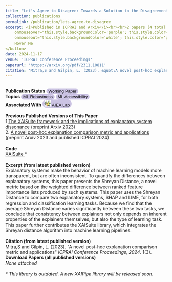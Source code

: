 ```yaml
---
title: "Let's Agree to Disagree: Towards a Solution to the Disagreement Problem in Explainability"
collection: publications
permalink: /publication/lets-agree-to-disagree
excerpt: <i>Published in ICPRAI and Arxiv</i><br><br>2 papers (4 total versioned papers). <br> Explanatory systems give us a peek under the hood of blackbox ML models. This collection encompasses my work analyzing differences between explanatory systems, quantifying these differences, and integrating the resulting metrics into machine learning pipelines.<br><br><button style="border: 2px solid purple; color: purple; background-color: white; padding: 10px 20px; cursor: pointer; transition: background-color 0.3s, color 0.3s; font-size: 16px"
    onmouseover="this.style.backgroundColor='purple'; this.style.color='white'"
    onmouseout="this.style.backgroundColor='white'; this.style.color='purple'">
    Hover Me
</button>
date: 2024-11-17
venue: 'ICPRAI Conference Proceedings'
paperurl: 'https://arxiv.org/pdf/2311.10811'
citation: 'Mitra,S and Gilpin, L. (2023). &quot;A novel post-hoc explanation comparison metric and applications&quot; <i>ICPRAI Conference Proceedings, 2024</i>. 1(3).'
---
```

<br> **Publication Status** <button style='border-radius:12px;background-color:rgb(203, 195, 227);border:none'> Working Paper </button> <br> **Topics** <button style='border-radius:12px;background-color:rgb(203, 195, 227);border:none'>ML Robustness</button> <button style='border-radius:12px;background-color:rgb(203, 195, 227);border:none'>ML Accessibility</button> <br> **Associated With** <button onclick="location.href='http://aiea-lab.github.io'" style='border-radius:12px;background-color:rgb(203, 195, 227);border:none'> <img src='../files/AIEALogo.png' style='height:20px;'/>  AIEA Lab</button><br><br>**Previous Published Versions of This Paper** <br> 1.<u>The XAISuite framework and the implications of explanatory system dissonance </u> (preprint Arxiv 2023) <br> 2. <u> A novel post-hoc explanation comparison metric and applications </u> (preprint Arxiv 2023 and published ICPRAI 2024) <br> <br> **Code** <br> <a href="github.com/11301858/XAISuite"> XAISuite </a> * <br><br> **Excerpt (from latest published version)**<br>Explanatory systems make the behavior of machine learning models more transparent, but are often inconsistent. To quantify the differences between explanatory systems, this paper presents the Shreyan Distance, a novel metric based on the weighted difference between ranked feature importance lists produced by such systems. This paper uses the Shreyan Distance to compare two explanatory systems, SHAP and LIME, for both regression and classification learning tasks. Because we find that the average Shreyan Distance varies significantly between these two tasks, we conclude that consistency between explainers not only depends on inherent properties of the explainers themselves, but also the type of learning task. This paper further contributes the XAISuite library, which integrates the Shreyan distance algorithm into machine learning pipelines. <br><br>**Citation (from latest published version)**<br>Mitra,S and Gilpin, L. (2023). &quot;A novel post-hoc explanation comparison metric and applications&quot; <i>ICPRAI Conference Proceedings, 2024</i>. 1(3).</i><br>**Download Papers (all published versions)**<br><i>None attached</i><br><br><i>* This library is outdated. A new XAIPipe library will be released soon.
